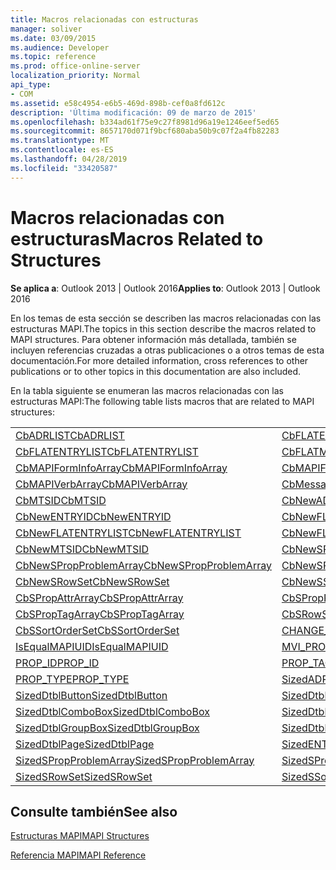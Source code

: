 ```yaml
---
title: Macros relacionadas con estructuras
manager: soliver
ms.date: 03/09/2015
ms.audience: Developer
ms.topic: reference
ms.prod: office-online-server
localization_priority: Normal
api_type:
- COM
ms.assetid: e58c4954-e6b5-469d-898b-cef0a8fd612c
description: 'Última modificación: 09 de marzo de 2015'
ms.openlocfilehash: b334ad61f75e9c27f8981d96a19e1246eef5ed65
ms.sourcegitcommit: 8657170d071f9bcf680aba50b9c07f2a4fb82283
ms.translationtype: MT
ms.contentlocale: es-ES
ms.lasthandoff: 04/28/2019
ms.locfileid: "33420587"
---
```

# <a name="macros-related-to-structures"></a><span data-ttu-id="5cd36-103">Macros relacionadas con estructuras</span><span class="sxs-lookup"><span data-stu-id="5cd36-103">Macros Related to Structures</span></span>

  
  
<span data-ttu-id="5cd36-104">**Se aplica a**: Outlook 2013 | Outlook 2016</span><span class="sxs-lookup"><span data-stu-id="5cd36-104">**Applies to**: Outlook 2013 | Outlook 2016</span></span> 
  
<span data-ttu-id="5cd36-105">En los temas de esta sección se describen las macros relacionadas con las estructuras MAPI.</span><span class="sxs-lookup"><span data-stu-id="5cd36-105">The topics in this section describe the macros related to MAPI structures.</span></span> <span data-ttu-id="5cd36-106">Para obtener información más detallada, también se incluyen referencias cruzadas a otras publicaciones o a otros temas de esta documentación.</span><span class="sxs-lookup"><span data-stu-id="5cd36-106">For more detailed information, cross references to other publications or to other topics in this documentation are also included.</span></span> 
  
<span data-ttu-id="5cd36-107">En la tabla siguiente se enumeran las macros relacionadas con las estructuras MAPI:</span><span class="sxs-lookup"><span data-stu-id="5cd36-107">The following table lists macros that are related to MAPI structures:</span></span>
  
|||
|:-----|:-----|
|[<span data-ttu-id="5cd36-108">CbADRLIST</span><span class="sxs-lookup"><span data-stu-id="5cd36-108">CbADRLIST</span></span>](cbadrlist.md) <br/> |[<span data-ttu-id="5cd36-109">CbFLATENTRY</span><span class="sxs-lookup"><span data-stu-id="5cd36-109">CbFLATENTRY</span></span>](cbflatentry.md) <br/> |
|[<span data-ttu-id="5cd36-110">CbFLATENTRYLIST</span><span class="sxs-lookup"><span data-stu-id="5cd36-110">CbFLATENTRYLIST</span></span>](cbflatentrylist.md) <br/> |[<span data-ttu-id="5cd36-111">CbFLATMTSIDLIST</span><span class="sxs-lookup"><span data-stu-id="5cd36-111">CbFLATMTSIDLIST</span></span>](cbflatmtsidlist.md) <br/> |
|[<span data-ttu-id="5cd36-112">CbMAPIFormInfoArray</span><span class="sxs-lookup"><span data-stu-id="5cd36-112">CbMAPIFormInfoArray</span></span>](cbmapiforminfoarray.md) <br/> |[<span data-ttu-id="5cd36-113">CbMAPIFormPropArray</span><span class="sxs-lookup"><span data-stu-id="5cd36-113">CbMAPIFormPropArray</span></span>](cbmapiformproparray.md) <br/> |
|[<span data-ttu-id="5cd36-114">CbMAPIVerbArray</span><span class="sxs-lookup"><span data-stu-id="5cd36-114">CbMAPIVerbArray</span></span>](cbmapiverbarray.md) <br/> |[<span data-ttu-id="5cd36-115">CbMessageClassArray</span><span class="sxs-lookup"><span data-stu-id="5cd36-115">CbMessageClassArray</span></span>](cbmessageclassarray.md) <br/> |
|[<span data-ttu-id="5cd36-116">CbMTSID</span><span class="sxs-lookup"><span data-stu-id="5cd36-116">CbMTSID</span></span>](cbmtsid.md) <br/> |[<span data-ttu-id="5cd36-117">CbNewADRLIST</span><span class="sxs-lookup"><span data-stu-id="5cd36-117">CbNewADRLIST</span></span>](cbnewadrlist.md) <br/> |
|[<span data-ttu-id="5cd36-118">CbNewENTRYID</span><span class="sxs-lookup"><span data-stu-id="5cd36-118">CbNewENTRYID</span></span>](cbnewentryid.md) <br/> |[<span data-ttu-id="5cd36-119">CbNewFLATENTRY</span><span class="sxs-lookup"><span data-stu-id="5cd36-119">CbNewFLATENTRY</span></span>](cbnewflatentry.md) <br/> |
|[<span data-ttu-id="5cd36-120">CbNewFLATENTRYLIST</span><span class="sxs-lookup"><span data-stu-id="5cd36-120">CbNewFLATENTRYLIST</span></span>](cbnewflatentrylist.md) <br/> |[<span data-ttu-id="5cd36-121">CbNewFLATMTSIDLIST</span><span class="sxs-lookup"><span data-stu-id="5cd36-121">CbNewFLATMTSIDLIST</span></span>](cbnewflatmtsidlist.md) <br/> |
|[<span data-ttu-id="5cd36-122">CbNewMTSID</span><span class="sxs-lookup"><span data-stu-id="5cd36-122">CbNewMTSID</span></span>](cbnewmtsid.md) <br/> |[<span data-ttu-id="5cd36-123">CbNewSPropAttrArray</span><span class="sxs-lookup"><span data-stu-id="5cd36-123">CbNewSPropAttrArray</span></span>](cbnewspropattrarray.md) <br/> |
|[<span data-ttu-id="5cd36-124">CbNewSPropProblemArray</span><span class="sxs-lookup"><span data-stu-id="5cd36-124">CbNewSPropProblemArray</span></span>](cbnewspropproblemarray.md) <br/> |[<span data-ttu-id="5cd36-125">CbNewSPropTagArray</span><span class="sxs-lookup"><span data-stu-id="5cd36-125">CbNewSPropTagArray</span></span>](cbnewsproptagarray.md) <br/> |
|[<span data-ttu-id="5cd36-126">CbNewSRowSet</span><span class="sxs-lookup"><span data-stu-id="5cd36-126">CbNewSRowSet</span></span>](cbnewsrowset.md) <br/> |[<span data-ttu-id="5cd36-127">CbNewSSortOrderSet</span><span class="sxs-lookup"><span data-stu-id="5cd36-127">CbNewSSortOrderSet</span></span>](cbnewssortorderset.md) <br/> |
|[<span data-ttu-id="5cd36-128">CbSPropAttrArray</span><span class="sxs-lookup"><span data-stu-id="5cd36-128">CbSPropAttrArray</span></span>](cbspropattrarray.md) <br/> |[<span data-ttu-id="5cd36-129">CbSPropProblemArray</span><span class="sxs-lookup"><span data-stu-id="5cd36-129">CbSPropProblemArray</span></span>](cbspropproblemarray.md) <br/> |
|[<span data-ttu-id="5cd36-130">CbSPropTagArray</span><span class="sxs-lookup"><span data-stu-id="5cd36-130">CbSPropTagArray</span></span>](cbsproptagarray.md) <br/> |[<span data-ttu-id="5cd36-131">CbSRowSet</span><span class="sxs-lookup"><span data-stu-id="5cd36-131">CbSRowSet</span></span>](cbsrowset.md) <br/> |
|[<span data-ttu-id="5cd36-132">CbSSortOrderSet</span><span class="sxs-lookup"><span data-stu-id="5cd36-132">CbSSortOrderSet</span></span>](cbssortorderset.md) <br/> |[<span data-ttu-id="5cd36-133">CHANGE_PROP_TYPE</span><span class="sxs-lookup"><span data-stu-id="5cd36-133">CHANGE_PROP_TYPE</span></span>](change_prop_type.md) <br/> |
|[<span data-ttu-id="5cd36-134">IsEqualMAPIUID</span><span class="sxs-lookup"><span data-stu-id="5cd36-134">IsEqualMAPIUID</span></span>](isequalmapiuid.md) <br/> |[<span data-ttu-id="5cd36-135">MVI_PROP</span><span class="sxs-lookup"><span data-stu-id="5cd36-135">MVI_PROP</span></span>](mvi_prop.md) <br/> |
|[<span data-ttu-id="5cd36-136">PROP_ID</span><span class="sxs-lookup"><span data-stu-id="5cd36-136">PROP_ID</span></span>](prop_id.md) <br/> |[<span data-ttu-id="5cd36-137">PROP_TAG</span><span class="sxs-lookup"><span data-stu-id="5cd36-137">PROP_TAG</span></span>](prop_tag.md) <br/> |
|[<span data-ttu-id="5cd36-138">PROP_TYPE</span><span class="sxs-lookup"><span data-stu-id="5cd36-138">PROP_TYPE</span></span>](prop_type.md) <br/> |[<span data-ttu-id="5cd36-139">SizedADRLIST</span><span class="sxs-lookup"><span data-stu-id="5cd36-139">SizedADRLIST</span></span>](sizedadrlist.md) <br/> |
|[<span data-ttu-id="5cd36-140">SizedDtblButton</span><span class="sxs-lookup"><span data-stu-id="5cd36-140">SizedDtblButton</span></span>](sizeddtblbutton.md) <br/> |[<span data-ttu-id="5cd36-141">SizedDtblCheckBox</span><span class="sxs-lookup"><span data-stu-id="5cd36-141">SizedDtblCheckBox</span></span>](sizeddtblcheckbox.md) <br/> |
|[<span data-ttu-id="5cd36-142">SizedDtblComboBox</span><span class="sxs-lookup"><span data-stu-id="5cd36-142">SizedDtblComboBox</span></span>](sizeddtblcombobox.md) <br/> |[<span data-ttu-id="5cd36-143">SizedDtblEdit</span><span class="sxs-lookup"><span data-stu-id="5cd36-143">SizedDtblEdit</span></span>](sizeddtbledit.md) <br/> |
|[<span data-ttu-id="5cd36-144">SizedDtblGroupBox</span><span class="sxs-lookup"><span data-stu-id="5cd36-144">SizedDtblGroupBox</span></span>](sizeddtblgroupbox.md) <br/> |[<span data-ttu-id="5cd36-145">SizedDtblLabel</span><span class="sxs-lookup"><span data-stu-id="5cd36-145">SizedDtblLabel</span></span>](sizeddtbllabel.md) <br/> |
|[<span data-ttu-id="5cd36-146">SizedDtblPage</span><span class="sxs-lookup"><span data-stu-id="5cd36-146">SizedDtblPage</span></span>](sizeddtblpage.md) <br/> |[<span data-ttu-id="5cd36-147">SizedENTRYID</span><span class="sxs-lookup"><span data-stu-id="5cd36-147">SizedENTRYID</span></span>](sizedentryid.md) <br/> |
|[<span data-ttu-id="5cd36-148">SizedSPropProblemArray</span><span class="sxs-lookup"><span data-stu-id="5cd36-148">SizedSPropProblemArray</span></span>](sizedspropproblemarray.md) <br/> |[<span data-ttu-id="5cd36-149">SizedSPropTagArray</span><span class="sxs-lookup"><span data-stu-id="5cd36-149">SizedSPropTagArray</span></span>](sizedsproptagarray.md) <br/> |
|[<span data-ttu-id="5cd36-150">SizedSRowSet</span><span class="sxs-lookup"><span data-stu-id="5cd36-150">SizedSRowSet</span></span>](sizedsrowset.md) <br/> |[<span data-ttu-id="5cd36-151">SizedSSortOrderSet</span><span class="sxs-lookup"><span data-stu-id="5cd36-151">SizedSSortOrderSet</span></span>](sizedssortorderset.md) <br/> |
   
## <a name="see-also"></a><span data-ttu-id="5cd36-152">Consulte también</span><span class="sxs-lookup"><span data-stu-id="5cd36-152">See also</span></span>



[<span data-ttu-id="5cd36-153">Estructuras MAPI</span><span class="sxs-lookup"><span data-stu-id="5cd36-153">MAPI Structures</span></span>](mapi-structures.md)


[<span data-ttu-id="5cd36-154">Referencia MAPI</span><span class="sxs-lookup"><span data-stu-id="5cd36-154">MAPI Reference</span></span>](mapi-reference.md)

